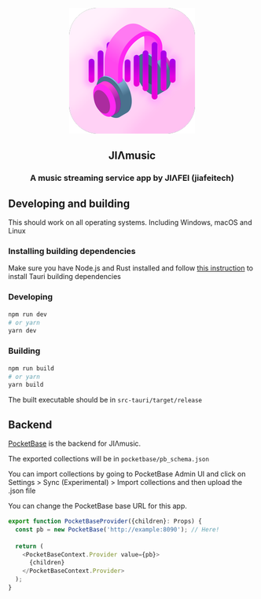 <p align="center">
    <img alt="logo" src="https://raw.githubusercontent.com/jiafeitech/jiamusic/main/assets/logo.png">
</p>

<h2 align="center">
    JIΛmusic
</h2>
<h3 align="center">
    A music streaming service app by JIΛFEI (jiafeitech)
</h3>

## Developing and building

This should work on all operating systems. Including Windows, macOS and Linux

### Installing building dependencies

Make sure you have Node.js and Rust installed and follow [this instruction](https://tauri.app/v1/guides/getting-started/prerequisites) to install Tauri building dependencies

### Developing

```bash
npm run dev
# or yarn
yarn dev
```

### Building

```bash
npm run build
# or yarn
yarn build
```

The built executable should be in `src-tauri/target/release`

## Backend

[PocketBase](https://pocketbase.io/) is the backend for JIΛmusic.

The exported collections will be in `pocketbase/pb_schema.json`

You can import collections by going to PocketBase Admin UI and click on Settings > Sync (Experimental) > Import collections and then upload the .json file

You can change the PocketBase base URL for this app.

```typescript
export function PocketBaseProvider({children}: Props) {
  const pb = new PocketBase('http://example:8090'); // Here!

  return (
    <PocketBaseContext.Provider value={pb}>
      {children}
    </PocketBaseContext.Provider>
  );
}
```
